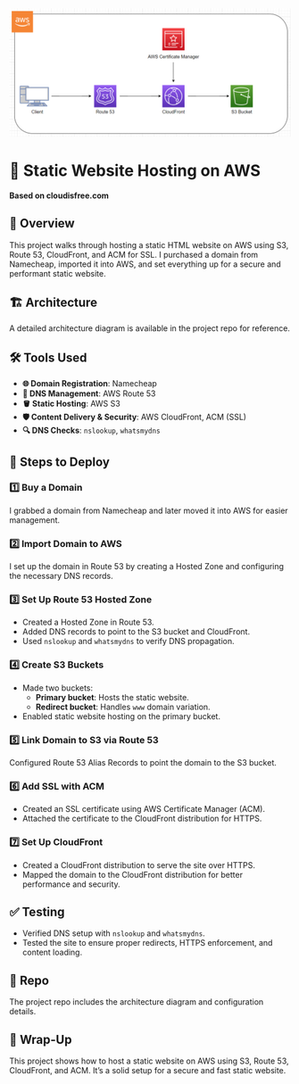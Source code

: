 ![Architecture](screenshots/Static_Website_Hosting.png)
---
# 🚀 Static Website Hosting on AWS  
**Based on cloudisfree.com**  

## 📖 Overview  

This project walks through hosting a static HTML website on AWS using S3, Route 53, CloudFront, and ACM for SSL. I purchased a domain from Namecheap, imported it into AWS, and set everything up for a secure and performant static website.

## 🏗 Architecture  

A detailed architecture diagram is available in the project repo for reference.

## 🛠 Tools Used  

- **🌐 Domain Registration**: Namecheap  
- **📡 DNS Management**: AWS Route 53  
- **🪣 Static Hosting**: AWS S3  
- **🛡️ Content Delivery & Security**: AWS CloudFront, ACM (SSL)  
- **🔍 DNS Checks**: `nslookup`, `whatsmydns`  

## 🚀 Steps to Deploy  

### 1️⃣ Buy a Domain  
I grabbed a domain from Namecheap and later moved it into AWS for easier management.

### 2️⃣ Import Domain to AWS  
I set up the domain in Route 53 by creating a Hosted Zone and configuring the necessary DNS records.

### 3️⃣ Set Up Route 53 Hosted Zone  
- Created a Hosted Zone in Route 53.  
- Added DNS records to point to the S3 bucket and CloudFront.  
- Used `nslookup` and `whatsmydns` to verify DNS propagation.

### 4️⃣ Create S3 Buckets  
- Made two buckets:  
  - **Primary bucket**: Hosts the static website.  
  - **Redirect bucket**: Handles `www` domain variation.  
- Enabled static website hosting on the primary bucket.

### 5️⃣ Link Domain to S3 via Route 53  
Configured Route 53 Alias Records to point the domain to the S3 bucket.

### 6️⃣ Add SSL with ACM  
- Created an SSL certificate using AWS Certificate Manager (ACM).  
- Attached the certificate to the CloudFront distribution for HTTPS.

### 7️⃣ Set Up CloudFront  
- Created a CloudFront distribution to serve the site over HTTPS.  
- Mapped the domain to the CloudFront distribution for better performance and security.

## ✅ Testing  
- Verified DNS setup with `nslookup` and `whatsmydns`.  
- Tested the site to ensure proper redirects, HTTPS enforcement, and content loading.

## 📂 Repo  
The project repo includes the architecture diagram and configuration details.

## 🎯 Wrap-Up  
This project shows how to host a static website on AWS using S3, Route 53, CloudFront, and ACM. It’s a solid setup for a secure and fast static website.
